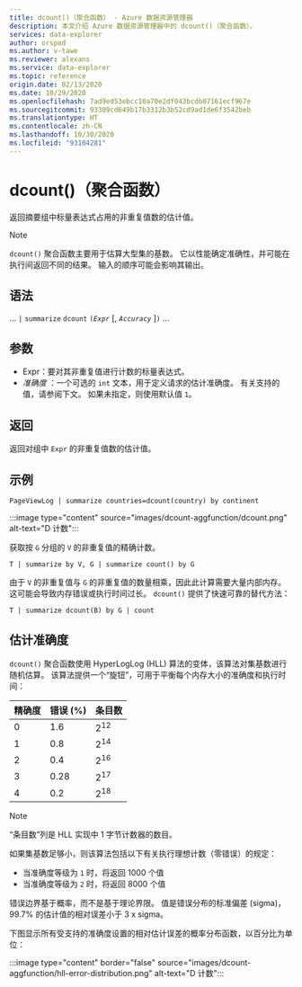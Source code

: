 ```yaml
---
title: dcount()（聚合函数） - Azure 数据资源管理器
description: 本文介绍 Azure 数据资源管理器中的 dcount()（聚合函数）。
services: data-explorer
author: orspod
ms.author: v-tawe
ms.reviewer: alexans
ms.service: data-explorer
ms.topic: reference
origin.date: 02/13/2020
ms.date: 10/29/2020
ms.openlocfilehash: 7ad9ed53ebcc10a70e2df043bcdb07161ecf967e
ms.sourcegitcommit: 93309cd649b17b3312b3b52cd9ad1de6f3542beb
ms.translationtype: HT
ms.contentlocale: zh-CN
ms.lasthandoff: 10/30/2020
ms.locfileid: "93104281"
---
```

# <a name="dcount-aggregation-function"></a>dcount()（聚合函数）

返回摘要组中标量表达式占用的非重复值数的估计值。

> [!NOTE]
> `dcount()` 聚合函数主要用于估算大型集的基数。 它以性能确定准确性，并可能在执行间返回不同的结果。 输入的顺序可能会影响其输出。

## <a name="syntax"></a>语法

... `|` `summarize` `dcount` `(`*`Expr`* [, *`Accuracy`* ]`)` ...

## <a name="arguments"></a>参数

* Expr：要对其非重复值进行计数的标量表达式。
* *准确度* ：一个可选的 `int` 文本，用于定义请求的估计准确度。 有关支持的值，请参阅下文。 如果未指定，则使用默认值 `1`。

## <a name="returns"></a>返回

返回对组中 `Expr` 的非重复值数的估计值。

## <a name="example"></a>示例

```kusto
PageViewLog | summarize countries=dcount(country) by continent
```

:::image type="content" source="images/dcount-aggfunction/dcount.png" alt-text="D 计数":::

获取按 `G` 分组的 `V` 的非重复值的精确计数。

```kusto
T | summarize by V, G | summarize count() by G
```

由于 `V` 的非重复值与 `G` 的非重复值的数量相乘，因此此计算需要大量内部内存。
这可能会导致内存错误或执行时间过长。 
`dcount()` 提供了快速可靠的替代方法：

```kusto
T | summarize dcount(B) by G | count
```

## <a name="estimation-accuracy"></a>估计准确度

`dcount()` 聚合函数使用 HyperLogLog (HLL) 算法的变体，该算法对集基数进行随机估算。 该算法提供一个“旋钮”，可用于平衡每个内存大小的准确度和执行时间：

|精确度|错误 (%)|条目数   |
|--------|---------|--------------|
|       0|      1.6|2<sup>12</sup>|
|       1|      0.8|2<sup>14</sup>|
|       2|      0.4|2<sup>16</sup>|
|       3|     0.28|2<sup>17</sup>|
|       4|      0.2|2<sup>18</sup>|

> [!NOTE]
> “条目数”列是 HLL 实现中 1 字节计数器的数目。

如果集基数足够小，则该算法包括以下有关执行理想计数（零错误）的规定：
* 当准确度等级为 `1` 时，将返回 1000 个值
* 当准确度等级为 `2` 时，将返回 8000 个值

错误边界基于概率，而不是基于理论界限。 值是错误分布的标准偏差 (sigma)，99.7% 的估计值的相对误差小于 3 x sigma。

下图显示所有受支持的准确度设置的相对估计误差的概率分布函数，以百分比为单位：

:::image type="content" border="false" source="images/dcount-aggfunction/hll-error-distribution.png" alt-text="D 计数":::
